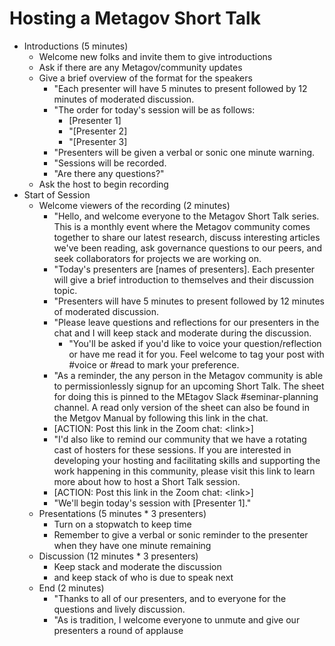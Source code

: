 # Hosting a Metagov Short Talk



* Introductions (5 minutes)&#x20;
  * Welcome new folks and invite them to give introductions
  * Ask if there are any Metagov/community updates
  * Give a brief overview of the format for the speakers&#x20;
    * "Each presenter will have 5 minutes to present followed by 12 minutes of moderated discussion.
    * "The order for today's session will be as follows:
      * \[Presenter 1]
      * "\[Presenter 2]
      * "\[Presenter 3]
    * "Presenters will be given a verbal or sonic one minute warning.
    * "Sessions will be recorded.
    * "Are there any questions?"
  * Ask the host to begin recording
* Start of Session
  * Welcome viewers of the recording (2 minutes)
    * "Hello, and welcome everyone to the Metagov Short Talk series. This is a monthly event where the Metagov community comes together to share our latest research, discuss interesting articles we've been reading, ask governance questions to our peers, and seek collaborators for projects we are working on.
    * "Today's presenters are \[names of presenters]. Each presenter will give a brief introduction to themselves and their discussion topic.
    * "Presenters will have 5 minutes to present followed by 12 minutes of moderated discussion.
    * "Please leave questions and reflections for our presenters in the chat and I will keep stack and moderate during the discussion.
      * "You'll be asked if you'd like to voice your question/reflection or have me read it for you. Feel welcome to tag your post with #voice or #read to mark your preference.
    * "As a reminder, the any person in the Metagov community is able to permissionlessly signup for an upcoming Short Talk. The sheet for doing this is pinned to the MEtagov Slack #seminar-planning channel. A read only version of the sheet can also be found in the Metgov Manual by following this link in the chat.
    * \[ACTION: Post this link in the Zoom chat: \<link>]
    * "I'd also like to remind our community that we have a rotating cast of hosters for these sessions. If you are interested in developing your hosting and facilitating skills and supporting the work happening in this community, please visit this link to learn more about how to host a Short Talk session.
    * \[ACTION: Post this link in the Zoom chat: \<link>]
    * "We'll begin today's session with \[Presenter 1]."
  * Presentations (5 minutes \* 3 presenters)&#x20;
    * Turn on a stopwatch to keep time
    * Remember to give a verbal or sonic reminder to the presenter when they have one minute remaining
  * Discussion (12 minutes \* 3 presenters)&#x20;
    * Keep stack and moderate the discussion
    * and keep stack of who is due to speak next
  * End (2 minutes)
    * "Thanks to all of our presenters, and to everyone for the questions and lively discussion.&#x20;
    * "As is tradition, I welcome everyone to unmute and give our presenters a round of applause
